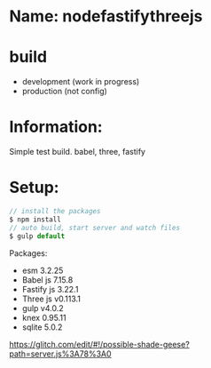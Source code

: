 # Name: nodefastifythreejs

# build
 * development (work in progress)
 * production (not config)

# Information:
  Simple test build. babel, three, fastify

# Setup:
```js
// install the packages
$ npm install
// auto build, start server and watch files
$ gulp default


```

Packages:
 * esm 3.2.25
 * Babel js 7.15.8
 * Fastify js 3.22.1
 * Three js v0.113.1
 * gulp v4.0.2
 * knex 0.95.11 
 * sqlite 5.0.2


https://glitch.com/edit/#!/possible-shade-geese?path=server.js%3A78%3A0